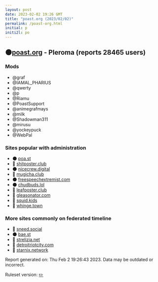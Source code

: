```yaml
---
layout: post
date: 2023-02-02 19:26 GMT
title: "poast.org (2023/02/02)"
permalink: /poast-org.html
initial: p
initi2l: po
---
```


## 🌑[poast.org](https://poast.org) - Pleroma (reports 28465 users)

### Mods
 * @graf
 * @IAMAL_PHARIUS
 * @qwerty
 * @p
 * @Riamu
 * @PoastSupport
 * @animegrafmays
 * @milk
 * @Shadowman311
 * @mirusu
 * @yockeypuck
 * @WebPal

### Sites popular with administration

* 🌑 [poa.st](/poa-st.html)
* 🐘 [shitposter.club](/shitposter-club.html)
* 🌑 [nicecrew.digital](/nicecrew-digital.html)
* 🐘 [mugicha.club](/mugicha-club.html)
* 🌑 [freespeechextremist.com](/freespeechextremist-com.html)
* 🌑 [chudbuds.lol](/chudbuds-lol.html)
* 🐘 [leafposter.club](/leafposter-club.html)
* 🐘 [gleasonator.com](/gleasonator-com.html)
* 🐘 [squid.kids](/squid-kids.html)
* 🐘 [whinge.town](/whinge-town.html)

### More sites commonly on federated timeline

* 🐘 [sneed.social](/sneed-social.html)
* 🌑 [bae.st](/bae-st.html)
* 🐘 [strelizia.net](/strelizia-net.html)
* 🐘 [detroitriotcity.com](/detroitriotcity-com.html)
* 🐘 [starnix.network](/starnix-network.html)

Report generated on: Thu Feb  2 19:26:43 2023. Data may be outdated or incorrect.

Ruleset version: [✏️](/version-pencil)
